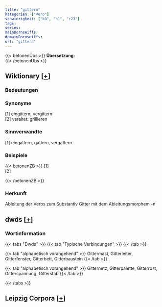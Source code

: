 ```yaml
---
title: "gittern"
kategorien: ["Verb"]
schwierigkeit: ["k0", "h1", "r23"]
tags:
series:
mainDornseiffs:
domainDornseiffs:
url: "gittern"
---
```


{{< betonenÜbs >}}
**Übersetzung:**  
{{< /betonenÜbs >}}

## Wiktionary [[+](https://de.wiktionary.org/wiki/gittern)]

### Bedeutungen

### Synonyme
[1] eingittern, vergittern  
[2] veraltet: grillieren  

### Sinnverwandte
[1] eingattern, gattern, vergattern  

### Beispiele
{{< betonenZB >}}
[1]  
[2]  

{{< /betonenZB >}}
### Herkunft
Ableitung der Verbs zum Substantiv Gitter mit dem Ableitungsmorphem -n  



## dwds [[+](https://www.dwds.de/wb/gittern)]

### Wortinformation
{{< tabs "Dwds" >}}
{{< tab "Typische Verbindungen" >}}
{{< /tab >}}

{{< tab "alphabetisch vorangehend" >}}
Gittermast, Gitterleiter, Gitterfenster, Gitterbett, Gitterbaustein
{{< /tab >}}

{{< tab "alphabetisch vorangehend" >}}
Gitternetz, Gitterpalette, Gitterrost, Gitterspannung, Gitterstab
{{< /tab >}}

{{< /tabs >}}

## Leipzig Corpora [[+](https://corpora.uni-leipzig.de/en/res?word=gittern&corpusId=deu_newscrawl-public_2018)]

